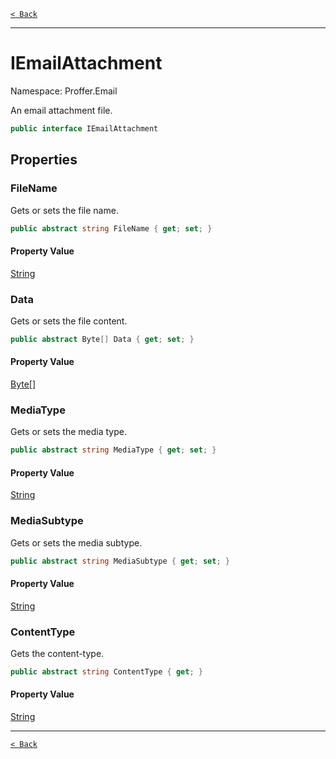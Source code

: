 [`< Back`](./)

---

# IEmailAttachment

Namespace: Proffer.Email

An email attachment file.

```csharp
public interface IEmailAttachment
```

## Properties

### **FileName**

Gets or sets the file name.

```csharp
public abstract string FileName { get; set; }
```

#### Property Value

[String](https://docs.microsoft.com/en-us/dotnet/api/system.string)<br>

### **Data**

Gets or sets the file content.

```csharp
public abstract Byte[] Data { get; set; }
```

#### Property Value

[Byte[]](https://docs.microsoft.com/en-us/dotnet/api/system.byte)<br>

### **MediaType**

Gets or sets the media type.

```csharp
public abstract string MediaType { get; set; }
```

#### Property Value

[String](https://docs.microsoft.com/en-us/dotnet/api/system.string)<br>

### **MediaSubtype**

Gets or sets the media subtype.

```csharp
public abstract string MediaSubtype { get; set; }
```

#### Property Value

[String](https://docs.microsoft.com/en-us/dotnet/api/system.string)<br>

### **ContentType**

Gets the content-type.

```csharp
public abstract string ContentType { get; }
```

#### Property Value

[String](https://docs.microsoft.com/en-us/dotnet/api/system.string)<br>

---

[`< Back`](./)
